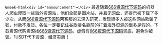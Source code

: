 `Gmeek-html<div id="announcement"></div>`
最近随着[666资源代下源码](https://www.666dxw.com)的机器人爬虫爬取一些海外资源站，他们全部是图片站，并且无网盘，还提示被下载了多少次。从而[666资源代下源码](https://www.666dxw.com)网客服的去深入研究，发现很多人被这些网站欺骗了钱，付款不发货。各位一定要记住谷歌排名靠前的打着海外资源的很多是假的。下载资源代购资源找[666资源代下源码](https://www.666dxw.com)，虚假有[666资源代下源码](https://www.666dxw.com)兜底，避免你被骗。1USDT代下资源，经济实惠！